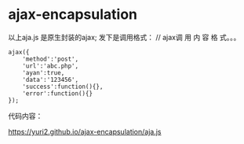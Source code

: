 # ajax-encapsulation
以上aja.js 是原生封装的ajax;
发下是调用格式：
// ajax调 用 内 容 格 式。。。

```
ajax({
	'method':'post',
	'url':'abc.php',
	'ayan':true,
	'data':'123456',
	'success':function(){},
	'error':function(){}
});
```

代码内容：




https://yuri2.github.io/ajax-encapsulation/aja.js
